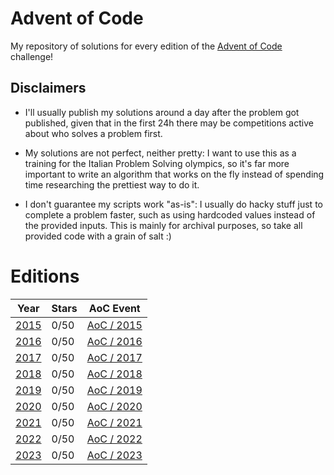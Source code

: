 # Advent of Code
My repository of solutions for every edition of the [Advent of Code](https://adventofcode.com) challenge!

## Disclaimers
- I'll usually publish my solutions around a day after the problem got published, given that in the first 24h 
there may be competitions active about who solves a problem first.

- My solutions are not perfect, neither pretty: I want to use this as a training for the Italian Problem Solving 
olympics, so it's far more important to write an algorithm that works on the fly instead of spending time researching the prettiest way to do it.

- I don't guarantee my scripts work "as-is": I usually do hacky stuff just to complete a problem faster, such as using 
hardcoded values instead of the provided inputs. This is mainly for archival purposes, so take all provided code with a 
grain of salt :)

# Editions
| Year          | Stars | AoC Event                                   |
|---------------|-------|---------------------------------------------|
| [2015](2015/) | 0/50  | [AoC / 2015](https://adventofcode.com/2015) |
| [2016](2016/) | 0/50  | [AoC / 2016](https://adventofcode.com/2016) |
| [2017](2017/) | 0/50  | [AoC / 2017](https://adventofcode.com/2017) |
| [2018](2018/) | 0/50  | [AoC / 2018](https://adventofcode.com/2018) |
| [2019](2019/) | 0/50  | [AoC / 2019](https://adventofcode.com/2019) |
| [2020](2020/) | 0/50  | [AoC / 2020](https://adventofcode.com/2020) |
| [2021](2021/) | 0/50  | [AoC / 2021](https://adventofcode.com/2021) |
| [2022](2022/) | 0/50  | [AoC / 2022](https://adventofcode.com/2022) |
| [2023](2023/) | 0/50  | [AoC / 2023](https://adventofcode.com/2023) |
